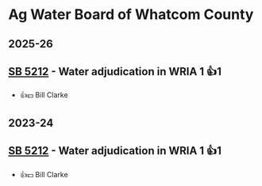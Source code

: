 # Ag Water Board of Whatcom County
## 2025-26

## [SB 5212](/bill/2025-26/sb/5212/) - Water adjudication in WRIA 1 👍1  
* 👍💵 Bill Clarke

## 2023-24

## [SB 5212](/bill/2023-24/sb/5212/) - Water adjudication in WRIA 1 👍1  
* 👍💵 Bill Clarke
